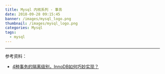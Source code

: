 ```yaml
---
title: Mysql 内核系列 - 事务
date: 2018-09-28 09:15:45
banner: /images/mysql_logo.png
thumbnail: /images/mysql_logo.png
categories: Mysql
tags:
  - mysql
---
```

----------------------------------------------



<!-- more -->

参考资料：
- [4种事务的隔离级别，InnoDB如何巧妙实现？](https://mp.weixin.qq.com/s/x_7E2R2i27Ci5O7kLQF0UA)